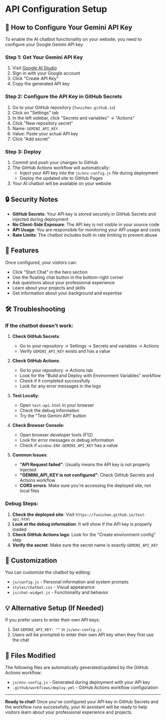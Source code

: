 # API Configuration Setup

## 🔑 How to Configure Your Gemini API Key

To enable the AI chatbot functionality on your website, you need to configure your Google Gemini API key.

### Step 1: Get Your Gemini API Key

1. Visit [Google AI Studio](https://aistudio.google.com/app/apikey)
2. Sign in with your Google account
3. Click "Create API Key"
4. Copy the generated API key

### Step 2: Configure the API Key in GitHub Secrets

1. Go to your GitHub repository (`funichen.github.io`)
2. Click on "Settings" tab
3. In the left sidebar, click "Secrets and variables" → "Actions"
4. Click "New repository secret"
5. Name: `GEMINI_API_KEY`
6. Value: Paste your actual API key
7. Click "Add secret"

### Step 3: Deploy

1. Commit and push your changes to GitHub
2. The GitHub Actions workflow will automatically:
   - Inject your API key into the `js/env-config.js` file during deployment
   - Deploy the updated site to GitHub Pages
3. Your AI chatbot will be available on your website

## 🔒 Security Notes

- **GitHub Secrets**: Your API key is stored securely in GitHub Secrets and injected during deployment
- **No Client-Side Exposure**: The API key is not visible in your source code
- **API Usage**: You are responsible for monitoring your API usage and costs
- **Rate Limits**: The chatbot includes built-in rate limiting to prevent abuse

## 🚀 Features

Once configured, your visitors can:
- Click "Start Chat" in the hero section
- Use the floating chat button in the bottom-right corner
- Ask questions about your professional experience
- Learn about your projects and skills
- Get information about your background and expertise

## 🛠️ Troubleshooting

### If the chatbot doesn't work:

1. **Check GitHub Secrets**:
   - Go to your repository → Settings → Secrets and variables → Actions
   - Verify `GEMINI_API_KEY` exists and has a value

2. **Check GitHub Actions**:
   - Go to your repository → Actions tab
   - Look for the "Build and Deploy with Environment Variables" workflow
   - Check if it completed successfully
   - Look for any error messages in the logs

3. **Test Locally**:
   - Open `test-api.html` in your browser
   - Check the debug information
   - Try the "Test Gemini API" button

4. **Check Browser Console**:
   - Open browser developer tools (F12)
   - Look for error messages or debug information
   - Check if `window.ENV.GEMINI_API_KEY` has a value

5. **Common Issues**:
   - **"API Request failed"**: Usually means the API key is not properly injected
   - **"GEMINI_API_KEY is not configured"**: Check GitHub Secrets and Actions workflow
   - **CORS errors**: Make sure you're accessing the deployed site, not local files

### Debug Steps:

1. **Check the deployed site**: Visit `https://funichen.github.io/test-api.html`
2. **Look at the debug information**: It will show if the API key is properly loaded
3. **Check GitHub Actions logs**: Look for the "Create environment config" step
4. **Verify the secret**: Make sure the secret name is exactly `GEMINI_API_KEY`

## 📝 Customization

You can customize the chatbot by editing:
- `js/config.js` - Personal information and system prompts
- `styles/chatbot.css` - Visual appearance
- `js/chat-widget.js` - Functionality and behavior

## 💡 Alternative Setup (If Needed)

If you prefer users to enter their own API keys:
1. Set `GEMINI_API_KEY: ""` in `js/env-config.js`
2. Users will be prompted to enter their own API key when they first use the chat

## 🔧 Files Modified

The following files are automatically generated/updated by the GitHub Actions workflow:
- `js/env-config.js` - Generated during deployment with your API key
- `.github/workflows/deploy.yml` - GitHub Actions workflow configuration

---

**Ready to chat!** Once you've configured your API key in GitHub Secrets and the workflow runs successfully, your AI assistant will be ready to help visitors learn about your professional experience and projects.